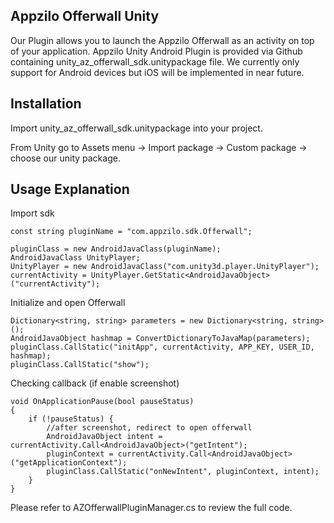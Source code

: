 ## Appzilo Offerwall Unity

Our Plugin allows you to launch the Appzilo Offerwall as an activity on top of your application. Appzilo Unity Android Plugin is provided via Github containing unity_az_offerwall_sdk.unitypackage file. We currently only support for Android devices but iOS will be implemented in near future.


## Installation

Import unity_az_offerwall_sdk.unitypackage into your project.

From Unity go to Assets menu → Import package → Custom package → choose our unity package.

## Usage Explanation

Import sdk
```
const string pluginName = "com.appzilo.sdk.Offerwall";

pluginClass = new AndroidJavaClass(pluginName);
AndroidJavaClass UnityPlayer;
UnityPlayer = new AndroidJavaClass("com.unity3d.player.UnityPlayer");
currentActivity = UnityPlayer.GetStatic<AndroidJavaObject>("currentActivity");
```

Initialize and open Offerwall
```
Dictionary<string, string> parameters = new Dictionary<string, string>();
AndroidJavaObject hashmap = ConvertDictionaryToJavaMap(parameters);
pluginClass.CallStatic("initApp", currentActivity, APP_KEY, USER_ID, hashmap);
pluginClass.CallStatic("show");
```

Checking callback (if enable screenshot)
```
void OnApplicationPause(bool pauseStatus)
{
    if (!pauseStatus) {
        //after screenshot, redirect to open offerwall
        AndroidJavaObject intent = currentActivity.Call<AndroidJavaObject>("getIntent");
        pluginContext = currentActivity.Call<AndroidJavaObject>("getApplicationContext");
        pluginClass.CallStatic("onNewIntent", pluginContext, intent);
    }
}
```
Please refer to AZOfferwallPluginManager.cs to review the full code.


